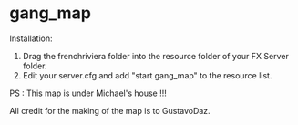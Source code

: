 # gang_map
Installation: 

1. Drag the frenchriviera folder into the resource folder of your FX Server folder. 
2. Edit your server.cfg and add "start gang_map" to the resource list.

PS : This map is under Michael's house !!!

All credit for the making of the map is to GustavoDaz.
